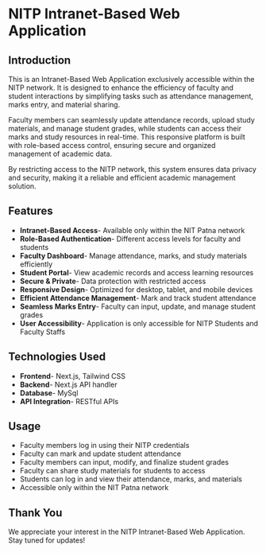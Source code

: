 # NITP Intranet-Based Web Application

## Introduction
This is an Intranet-Based Web Application exclusively accessible within the NITP network. It is designed to enhance the efficiency of faculty and student interactions by simplifying tasks such as attendance management, marks entry, and material sharing.

Faculty members can seamlessly update attendance records, upload study materials, and manage student grades, while students can access their marks and study resources in real-time. This responsive platform is built with role-based access control, ensuring secure and organized management of academic data.

By restricting access to the NITP network, this system ensures data privacy and security, making it a reliable and efficient academic management solution.

## Features
- **Intranet-Based Access**- Available only within the NIT Patna network
- **Role-Based Authentication**- Different access levels for faculty and students
- **Faculty Dashboard**- Manage attendance, marks, and study materials efficiently
- **Student Portal**- View academic records and access learning resources
- **Secure & Private**- Data protection with restricted access
- **Responsive Design**- Optimized for desktop, tablet, and mobile devices
- **Efficient Attendance Management**- Mark and track student attendance
- **Seamless Marks Entry**- Faculty can input, update, and manage student grades
- **User Accessibility**- Application is only accessible for NITP Students and Faculty Staffs

## Technologies Used
- **Frontend**- Next.js, Tailwind CSS
- **Backend**- Next.js API handler
- **Database**- MySql
- **API Integration**- RESTful APIs

## Usage
- Faculty members log in using their NITP credentials
- Faculty can mark and update student attendance
- Faculty members can input, modify, and finalize student grades
- Faculty can share study materials for students to access
- Students can log in and view their attendance, marks, and materials
- Accessible only within the NIT Patna network

## Thank You
We appreciate your interest in the NITP Intranet-Based Web Application. Stay tuned for updates!
